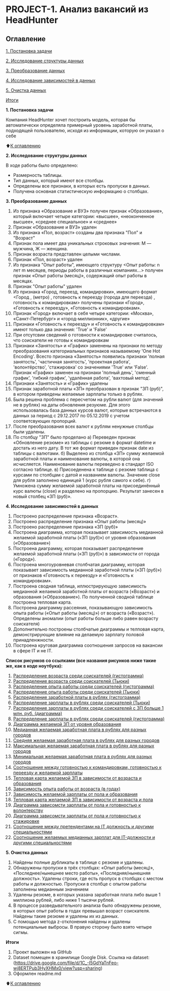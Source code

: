 # PROJECT-1. Анализ вакансий из HeadHunter

## Оглавление 
[1. Постановка задачи]()

[2. Исследование структуры данных]()

[3. Преобразование данных]()

[4. Исследование зависимостей в данных]()

[5. Очистка данных]()

[Итоги]()

**1. Постановка задачи**

Компания HeadHunter хочет построить модель, которая бы автоматически определяла примерный уровень заработной платы, подходящей пользователю, исходя из информации, которую он указал о себе

:arrow_up:[К оглавлению]()

**2. Исследование структуры данных**

В ходе работы было определено:
- Размерность таблицы.
- Тип данных, который имеют все столбцы.
- Определены все признаки, в которых есть пропуски в данных.
- Получена основная статистическую информацию о столбцах.

**3. Преобразование данных**
1. Из признака «Образование и ВУЗ» получен признак «Образование», который включает четыре категории: «высшее», «неоконченное высшее», «среднее специальное» и «среднее»
2. Признак «Образование и ВУЗ» удален
3. Из признака «Пол, возраст» созданы два признака "Пол" и "Возраст" 
4. Признак пола имеет два уникальных строковых значения: М — мужчина, Ж — женщина.
5. Признак возраста представлен целыми числами.
6. Признак «Пол, возраст» удален
7. Из признака "Опыт работы", имеющего структуру <Опыт работы: n лет m месяцев, периоды работы в различных компаниях…> получен признак «Опыт работы (месяц)», содержащий опыт работы в месяцах.
8. Признак "Опыт работы" удален
9. Из признака «Город, переезд, командировки», имеющего формат <Город , (метро) , готовность к переезду (города для переезда) , готовность к командировкам> получены признаки «Город», «Готовность к переезду», «Готовность к командировкам».
10. Признак «Город» включает в себя четыре категории: «Москва», «Санкт-Петербург» и «город-миллионник», «другие»
11. Признаки «Готовность к переезду» и «Готовность к командировкам» имеют только два значения: 'True' и 'False'
12. При отсутсвии сведений о готовности к командировке считалось, что соискатели не готовы к командировкам
13. Признаки «Занятость» и «График» заменены на признаки по методу преобразования категориальных признаков называемому 'One Hot Encoding'.
Всесто признака «Занятость» появились признаки 'полная занятость', 'частичная занятость', 'проектная работа', 'волонтёрство', 'стажировка' со значениями 'True' или 'False'. Признак «График» заменен на признаки 'полный день', 'сменный график', 'гибкий график', 'удалённая работа', 'вахтовый метод'. 
14. Признаки «Занятость» и «График» удалены
15. Признак заработной платы «ЗП» преобразован в признак "ЗП (руб)", в котором приведены желаемые зарплаты только в рублях.
16. Была решена проблема с пересчетом на рубли валют (для значений не в рублях) на даты обновления резуюме. Для этого использовалась база данных курсов валют, которые встречаются в данных за период с 29.12.2017 по 05.12.2019 с учетом соответсвующих пропорций. 
17. После преобразования всех валют к рублям ненужные столбцы были удалены.
18. По столбцу "ЗП" было проделано 
           а) Переведен признак «Обновление резюме» из таблицы с резюме в формат datetime и достать из него дату. В тот же формат приведен признак date из таблицы с валютами. 
           б) Выделено из столбца «ЗП» сумму желаемой заработной платы и наименование валюты, в которой она исчисляется. Наименование валюты переведено в стандарт ISO согласно таблице.
           в) Присоеденена к таблице с резюме таблица с курсами по столбцам с датой и названием валюты. Значение close для рубля заполнено единицей 1 (курс рубля самого к себе).
           г) Умножена сумму желаемой заработной платы на присоединённый курс валюты (close) и разделено на пропорцию.  Результат занесен в новый столбец «ЗП (руб)».

**4. Исследование зависимостей в данных** 
1. Построено распределение признака «Возраст». 
2. Построено распределение признака «Опыт работы (месяц)»
3. Построено распределение признака «ЗП (руб)»
4. Построена диаграмма, которая показывает зависимость медианной желаемой заработной платы («ЗП (руб)») от уровня образования («Образование»)
5. Построена диаграмму, которая показывает распределение желаемой заработной платы («ЗП (руб)») в зависимости от города («Город»). 
6. Построена многоуровневая столбчатая диаграмму, которая показывает зависимость медианной заработной платы («ЗП (руб)») от признаков «Готовность к переезду» и «Готовность к командировкам». 
7. Построена сводная таблица, иллюстрирующую зависимость медианной желаемой заработной платы от возраста («Возраст») и образования («Образование»). По полученной сводной таблице построена тепловая карта.
8. Построена диаграмму рассеяния, показывающую зависимость опыта работы («Опыт работы (месяц)») от возраста («Возраст»). Определены аномалии (опыт работы больше либо равен возрасту соискателя)
9. Дополнительно построены столбчатые диаграммы и телповая карта, демонстрирующие влияние на делаемую зарплату половой принадленжности. 
10. Построена круговая диаграмма соотношения запросов на вакансии в сфере IT и не IT.

**Список рисунков со ссылками (все названия рисунков ниже такие же, как в коде ноутбука):**

1. [Распределение возраста среди соискателей (гистограмма)](https://rawcdn.githack.com/Anturui/sf_data_science/11ae0ad06f5749b5c2340d897f9fa8db2d3ad878/skillfactory/PROJECT-1.%20Job%20analysis%20from%20HeadHunter/html%20pictures/count_age_dist.html)
2. [Распределение возраста среди соискателей (Тьюки)](https://rawcdn.githack.com/Anturui/sf_data_science/11ae0ad06f5749b5c2340d897f9fa8db2d3ad878/skillfactory/PROJECT-1.%20Job%20analysis%20from%20HeadHunter/html%20pictures/count_age_dist_box.html)
3. [Распределение опыта работы среди соискателей (гистограмма)](https://rawcdn.githack.com/Anturui/sf_data_science/11ae0ad06f5749b5c2340d897f9fa8db2d3ad878/skillfactory/PROJECT-1.%20Job%20analysis%20from%20HeadHunter/html%20pictures/count_exp.html)
4. [Распределение опыта работы среди соискателей (Тьюки)](https://rawcdn.githack.com/Anturui/sf_data_science/11ae0ad06f5749b5c2340d897f9fa8db2d3ad878/skillfactory/PROJECT-1.%20Job%20analysis%20from%20HeadHunter/html%20pictures/count_exp_box.html)
5. [Распределение заработной платы в рублях (гистограмма)](https://rawcdn.githack.com/Anturui/sf_data_science/11ae0ad06f5749b5c2340d897f9fa8db2d3ad878/skillfactory/PROJECT-1.%20Job%20analysis%20from%20HeadHunter/html%20pictures/count_salary.html)
6. [Распределение зарплаты в рублях среди соискателей (Тьюки)](https://rawcdn.githack.com/Anturui/sf_data_science/11ae0ad06f5749b5c2340d897f9fa8db2d3ad878/skillfactory/PROJECT-1.%20Job%20analysis%20from%20HeadHunter/html%20pictures/count_salary_box.html)
7. [Распределение зарплаты в рублях среди соискателей с ЗП больше 1 млн. руб. (диаграмма)](https://rawcdn.githack.com/Anturui/sf_data_science/11ae0ad06f5749b5c2340d897f9fa8db2d3ad878/skillfactory/PROJECT-1.%20Job%20analysis%20from%20HeadHunter/html%20pictures/count_salary_million.html)
8. [Распределение зарплаты в рублях среди соискателей (гистограмма)](https://rawcdn.githack.com/Anturui/sf_data_science/11ae0ad06f5749b5c2340d897f9fa8db2d3ad878/skillfactory/PROJECT-1.%20Job%20analysis%20from%20HeadHunter/html%20pictures/count_salary_fht.html)
9. [Диаграмма желаемой ЗП от уровня образования](https://rawcdn.githack.com/Anturui/sf_data_science/6574a830ceda9f5792abc28412722ac64b36ed76/skillfactory/PROJECT-1.%20Job%20analysis%20from%20HeadHunter/html%20pictures/edu_salary.html)
10. [Медианная желаемая заработная плата в рублях для разных городов](https://rawcdn.githack.com/Anturui/sf_data_science/c533429ba14ec288a81493f100ffe526e4eacd1c/skillfactory/PROJECT-1.%20Job%20analysis%20from%20HeadHunter/html%20pictures/city_work_median.html)
11. [Средняя желаемая заработная плата в рублях для разных городов](https://rawcdn.githack.com/Anturui/sf_data_science/c533429ba14ec288a81493f100ffe526e4eacd1c/skillfactory/PROJECT-1.%20Job%20analysis%20from%20HeadHunter/html%20pictures/city_work_mean.html)
12. [Максимальная желаемая заработная плата в рублях для разных городов](https://rawcdn.githack.com/Anturui/sf_data_science/6574a830ceda9f5792abc28412722ac64b36ed76/skillfactory/PROJECT-1.%20Job%20analysis%20from%20HeadHunter/html%20pictures/city_work_max.html)
13. [Минимальная желаемая заработная плата в рублях для разных городов](https://rawcdn.githack.com/Anturui/sf_data_science/548dd33ea1a454eac62dc3888e7180ee0fedd342/skillfactory/PROJECT-1.%20Job%20analysis%20from%20HeadHunter/html%20pictures/city_work_min.html)
14. [Соотношение между готовностью к командировкам, готовностью к переезду и желаемой зарплаты](https://rawcdn.githack.com/Anturui/sf_data_science/45e51316e2b68aab9f871502fbf67ccf23a68e95/skillfactory/PROJECT-1.%20Job%20analysis%20from%20HeadHunter/html%20pictures/move_bt.html)
15. [Тепловая карта желаемой ЗП в зависимости от возраста и образования](https://rawcdn.githack.com/Anturui/sf_data_science/11ae0ad06f5749b5c2340d897f9fa8db2d3ad878/skillfactory/PROJECT-1.%20Job%20analysis%20from%20HeadHunter/html%20pictures/age_edu.html)
16. [Зависимость опыта работы от возраста (в годах)](https://rawcdn.githack.com/Anturui/sf_data_science/fdbc9de98c9e8649252d7ea6f62cff90f7899d0b/skillfactory/PROJECT-1.%20Job%20analysis%20from%20HeadHunter/html%20pictures/expirience_age.html)
17. [Зависимость желаемой зарплаты от пола и образования](https://rawcdn.githack.com/Anturui/sf_data_science/fdbc9de98c9e8649252d7ea6f62cff90f7899d0b/skillfactory/PROJECT-1.%20Job%20analysis%20from%20HeadHunter/html%20pictures/table_sex_salary.html)
18. [Тепловая карта желаемой ЗП в зависимости от возраста и пола](https://rawcdn.githack.com/Anturui/sf_data_science/fdbc9de98c9e8649252d7ea6f62cff90f7899d0b/skillfactory/PROJECT-1.%20Job%20analysis%20from%20HeadHunter/html%20pictures/pivot_sex_age.html)
19. [Диаграмма зависомсти зарплаты от пола и готовностью к волонтерству](https://rawcdn.githack.com/Anturui/sf_data_science/fdbc9de98c9e8649252d7ea6f62cff90f7899d0b/skillfactory/PROJECT-1.%20Job%20analysis%20from%20HeadHunter/html%20pictures/table_volunteering.html)
20. [Диаграмма зависомсти зарплаты от пола и готовностью к стажировке](https://rawcdn.githack.com/Anturui/sf_data_science/fdbc9de98c9e8649252d7ea6f62cff90f7899d0b/skillfactory/PROJECT-1.%20Job%20analysis%20from%20HeadHunter/html%20pictures/table_internship.html)
21. [Соотношение между претендентами на IT должность и другими специальностями](https://rawcdn.githack.com/Anturui/sf_data_science/c1138c32d6113fb5e316821536ee957c5bc88062/skillfactory/PROJECT-1.%20Job%20analysis%20from%20HeadHunter/html%20pictures/pie-it.html)
22. [Соотношение желаемых медианных зарплат для IT-должности и другими специальностями](https://rawcdn.githack.com/Anturui/sf_data_science/c1138c32d6113fb5e316821536ee957c5bc88062/skillfactory/PROJECT-1.%20Job%20analysis%20from%20HeadHunter/html%20pictures/bar-it.html)

**5. Очистка данных**
1. Найдены полные дубликаты в таблице с резюме и удалены.
2. Обнаружены пропуски в трёх столбцах: «Опыт работы (месяц)», «Последнее/нынешнее место работы», «Последняя/нынешняя должность». Удалены строки, где есть пропуск в столбцах с местом работы и должностью. Пропуски в столбце с опытом работы заполнены медианным значением
3. Удалены резюме, в которых указана заработная плата либо выше 1 миллиона рублей, либо ниже 1 тысячи рублей.
4. В процессе разведывательного анализа было обнаружены резюме, в которых опыт работы в годах превышал возраст соискателя. Найдены такие резюме и удалены их из данных.
5. С помощью метода z-отклонения найдены и удалены потенциальные выбросы. В правую сторону было взято четыре сигмы.

**Итоги** 
1. Проект выложен на GitHub
2. Dataset помещен в хранилище Google Disk. 
Ссылка на dataset: (https://drive.google.com/file/d/1C_-I5GdYaTnFeo-wj8ERTPub3HyXHMx0/view?usp=sharing) 
3. Оформлен readme.md 

:arrow_up:[К оглавлению]()


